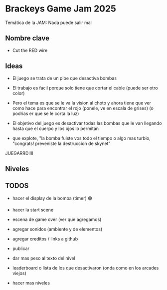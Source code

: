 # Brackeys Game Jam 2025

Temática de la JAM: Nada puede salir mal

## Nombre clave

- Cut the RED wire

## Ideas

- El juego se trata de un pibe que desactiva bombas
- El trabajo es facil porque solo tiene que cortar el cable <rojo> (puede ser otro color)
- Pero el tema es que se le va la vision al choto y ahora tiene que ver como hace para encontrar el rojo (ponele, ve en escala de grises) (o podrias er que se le corta la luz)
- El objetivo del juego es desactivar todas las bombas que le van llegando hasta que el cuerpo y los ojos lo permitan
 
- que explote, "la bomba fuiste vos todo el tiempo o algo mas turbio, "congrats! preveniste la destruccion de skynet"

JUEGARRDIIII

## Niveles 

## TODOS
- hacer el display de la bomba (timer) 🟢
- hacer la start scene
- escena de game over (ver que agregamos)
- agregar sonidos (ambiente y de elementos)

- agregar creditos / links a github
- publicar

- dar mas peso al texto del nivel
- leaderboard o lista de los que desactivaron (onda como en los arcades viejos)
- hacer mas niveles

